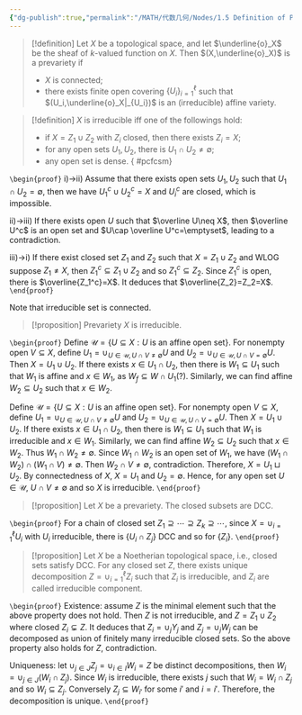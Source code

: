 ```yaml
---
{"dg-publish":true,"permalink":"/MATH/代数几何/Nodes/1.5 Definition of Prevarieties and Morphisms/","dgPassFrontmatter":true}
---
```



> [!definition]
> Let $X$ be a topological space, and let $\underline{o}_X$ be the sheaf of $k$-valued function on $X$. Then $(X,\underline{o}_X)$ is a prevariety if
> - $X$ is connected;
> - there exists finite open covering $\{U_i\}_{i=1}^\ell$ such that $(U_i,\underline{o}_X|_{U_i})$ is an (irreducible) affine variety. 

> [!definition]
> $X$ is irreducible iff one of the followings hold:
> - if $X=Z_1\cup Z_2$ with $Z_i$ closed, then there exists $Z_i=X$;
> - for any open sets $U_1,U_2$, there is $U_1\cap U_2\neq \emptyset$;
> - any open set is dense.
{ #pcfcsm}


`\begin{proof}`
i)->ii) Assume that there exists open sets $U_1,U_2$ such that $U_1\cap U_2=\emptyset$, then we have $U_1^c\cup U_2^c=X$ and $U_i^c$ are closed, which is impossible. 

ii)->iii) If there exists open $U$ such that $\overline U\neq X$, then $\overline U^c$ is an open set and $U\cap \overline U^c=\emptyset$, leading to a contradiction.

iii)->i) If there exist closed set $Z_1$ and $Z_2$ such that $X=Z_1\cup Z_2$ and WLOG suppose $Z_1\neq X$, then $Z_1^c\subseteq Z_1\cup Z_2$ and so $Z_1^c\subseteq Z_2$. Since $Z_1^c$ is open, there is $\overline{Z_1^c}=X$. It deduces that $\overline{Z_2}=Z_2=X$. 
`\end{proof}`

Note that irreducible set is connected. 

> [!proposition]
> Prevariety $X$ is irreducible.

`\begin{proof}`
Define $\mathcal U=\{U\subseteq X:U\mbox{ is an affine open set}\}$. For nonempty open $V\subseteq X$, define $U_1=\cup_{U\in\mathcal U,U\cap V\neq \emptyset} U$ and $U_2=\cup_{U\in\mathcal U,U\cap V=\emptyset}U$. Then $X=U_1\cup U_2$. If there exists $x\in U_1\cap U_2$, then there is $W_1\subseteq U_1$ such that $W_1$ is affine and $x\in W_1$, as $W_f\subseteq W\cap U_1$(?). Similarly, we can find affine $W_2\subseteq U_2$ such that $x\in W_2$. 

Define $\mathcal U=\{U\subseteq X:U\mbox{ is an affine open set}\}$. For nonempty open $V\subseteq X$, define $U_1=\cup_{U\in\mathcal U,U\cap V\neq \emptyset} U$ and $U_2=\cup_{U\in\mathcal U,U\cap V=\emptyset}U$. Then $X=U_1\cup U_2$. If there exists $x\in U_1\cap U_2$, then there is $W_1\subseteq U_1$ such that $W_1$ is irreducible and $x\in W_1$. Similarly, we can find affine $W_2\subseteq U_2$ such that $x\in W_2$. Thus $W_1\cap W_2\neq \emptyset$. Since $W_1\cap W_2$ is an open set of $W_1$, we have $(W_1\cap W_2)\cap (W_1\cap V)\neq \emptyset$. Then $W_2\cap V\neq\emptyset$, contradiction. Therefore, $X=U_1\sqcup U_2$. By connectedness of $X$, $X=U_1$ and $U_2=\emptyset$. Hence, for any open set $U\in\mathcal U$, $U\cap V\neq \emptyset$ and so $X$ is irreducible.
`\end{proof}`


> [!proposition]
> Let $X$ be a prevariety. The closed subsets are DCC.

`\begin{proof}`
For a chain of closed set $Z_1\supseteq\cdots\supseteq Z_k\supseteq\cdots$, since $X=\cup_{i=1}^\ell U_i$ with $U_i$ irreducible, there is $\{U_i\cap Z_j\}$ DCC and so for $\{Z_i\}$.
`\end{proof}`


> [!proposition]
> Let $X$ be a Noetherian topological space, i.e., closed sets satisfy DCC. For any closed set $Z$, there exists unique decomposition $Z=\cup_{i=1}^\ell Z_i$ such that $Z_i$ is irreducible, and $Z_i$ are called irreducible component. 

`\begin{proof}`
Existence: assume $Z$ is the minimal element such that the above property does not hold. Then $Z$ is not irreducible, and $Z=Z_1\cup Z_2$ where closed $Z_i\subsetneq Z$. It deduces that $Z_i=\cup_j Y_j$ and $Z_j=\cup_jW_j$ can be decomposed as union of finitely many irreducible closed sets. So the above property also holds for $Z$, contradiction. 

Uniqueness: let $\cup_{j\in J}Z_j=\cup_{i\in I}W_i=Z$ be distinct decompositions, then $W_i=\cup_{j\in J}(W_i\cap Z_j)$. Since $W_i$ is irreducible, there exists $j$ such that $W_i=W_i\cap Z_j$ and so $W_i\subseteq Z_j$. Conversely $Z_j\subseteq W_{i'}$ for some $i'$ and $i=i'$. Therefore, the decomposition is unique.
`\end{proof}`

